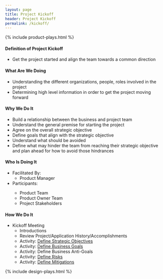 ```yaml
---
layout: page
title: Project Kickoff
header: Project Kickoff
permalink: /kickoff/
---
```

<div class="row">
    <div class="col-md-3">
        {% include product-plays.html %}
    </div>
    <div class="col-md-6">
        <h4 class="Definition" id="Definition">
            Definition of Project Kickoff
        </h4>
		<ul>
			<li>Get the project started and align the team towards a common direction</li>
		</ul>
        <h4 class="What" id="What">
            What Are We Doing
        </h4>
	   <ul>
        <li>Understanding the different organizations, people, roles involved in the project</li>
        <li>Determining high level information in order to get the project moving forward</li>
	    </ul>
        <h4 class="Why" id="Why">
            Why We Do It
        </h4>
            <ul>
         <li>Build a relationship between the business and project team</li>
<li>Understand the general premise for starting the project</li>
<li>Agree on the overall strategic objective</li>
<li>Define goals that align with the strategic objective</li>
<li>Understand what should be avoided</li>
<li>Define what may hinder the team from reaching their strategic objective and plan ahead for how to avoid those hindrances</li>
	        </ul>
        <h4 class="Who" id="Who">
            Who Is Doing It
        </h4>
            <ul>
                <li>Facilitated By:
                <ul><li>Product Manager</li></ul>
        	           <li>Participants:</li>
                       <ul>
                      <li>Product Team</li>
                      <li>Product Owner Team</li>
                      <li>Project Stakeholders</li>
                  </ul>    
                </li>
            </ul>
        <h4 class="How" id="How">
            How We Do It
        </h4>
            <ul>
                <li>Kickoff Meeting
                <ul>
                    <li>Introductions</li>
                    <li>Review Project/Application History/Accomplishments</li>
                    <li>Activity: <a href="{{ site.baseurl }}/strategic-objectives">Define Strategic Objectives</a></li>
                    <li>Activity: <a href="{{ site.baseurl }}/business-goals">Define Business Goals</a></li>
                    <li>Activity: Define Business Anti-Goals</li>
                    <li>Activity: <a href="{{ site.baseurl }}/risks-mitigation">Define Risks</a></li>
                    <li>Activity: <a href="{{ site.baseurl }}/risks-mitigation">Define Mitigations</a></li>
                </ul>
                </li>
            </ul>
    </div>
    <div class="col-md-3">
                {% include design-plays.html %}
    </div>
</div>
